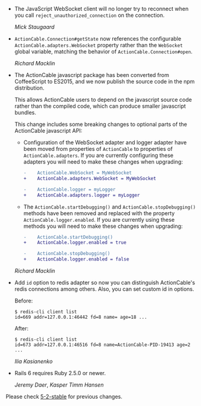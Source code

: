 *   The JavaScript WebSocket client will no longer try to reconnect
    when you call `reject_unauthorized_connection` on the connection.

    *Mick Staugaard*

*   `ActionCable.Connection#getState` now references the configurable
    `ActionCable.adapters.WebSocket` property rather than the `WebSocket` global
    variable, matching the behavior of `ActionCable.Connection#open`.

    *Richard Macklin*

*   The ActionCable javascript package has been converted from CoffeeScript
    to ES2015, and we now publish the source code in the npm distribution.

    This allows ActionCable users to depend on the javascript source code
    rather than the compiled code, which can produce smaller javascript bundles.

    This change includes some breaking changes to optional parts of the
    ActionCable javascript API:

    - Configuration of the WebSocket adapter and logger adapter have been moved
      from properties of `ActionCable` to properties of `ActionCable.adapters`.
      If you are currently configuring these adapters you will need to make
      these changes when upgrading:

      ```diff
      -    ActionCable.WebSocket = MyWebSocket
      +    ActionCable.adapters.WebSocket = MyWebSocket
      ```
      ```diff
      -    ActionCable.logger = myLogger
      +    ActionCable.adapters.logger = myLogger
      ```

    - The `ActionCable.startDebugging()` and `ActionCable.stopDebugging()`
      methods have been removed and replaced with the property
      `ActionCable.logger.enabled`. If you are currently using these methods you
      will need to make these changes when upgrading:

      ```diff
      -    ActionCable.startDebugging()
      +    ActionCable.logger.enabled = true
      ```
      ```diff
      -    ActionCable.stopDebugging()
      +    ActionCable.logger.enabled = false
      ```

    *Richard Macklin*

*   Add `id` option to redis adapter so now you can distinguish
    ActionCable's redis connections among others. Also, you can set
    custom id in options.

    Before:
    ```
    $ redis-cli client list
    id=669 addr=127.0.0.1:46442 fd=8 name= age=18 ...
    ```

    After:
    ```
    $ redis-cli client list
    id=673 addr=127.0.0.1:46516 fd=8 name=ActionCable-PID-19413 age=2 ...
    ```

    *Ilia Kasianenko*

*   Rails 6 requires Ruby 2.5.0 or newer.

    *Jeremy Daer*, *Kasper Timm Hansen*


Please check [5-2-stable](https://github.com/rails/rails/blob/5-2-stable/actioncable/CHANGELOG.md) for previous changes.
